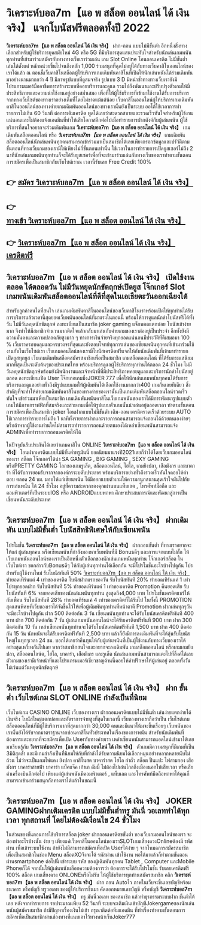 # วิเคราะห์บอล7m【แอ พ สล็อต ออนไลน์ ได้ เงิน จริง】  แจกโบนัสฟรีตลอดทั้งปี 2022

**วิเคราะห์บอล7m【แอ พ สล็อต ออนไลน์ ได้ เงิน จริง】** ฝาก-ถอน แบบไม่มีขั้นต่ำ  อีกหนึ่งสิ่งทางเลือกสำหรับผู้ใช้บริการยุคสมัยใหม่ 4G หรือ 5G ที่มีบริการสุดแสนประทับใจสำหรับนักเล่นเกมพนันทุกท่านที่เข้ามาร่วมสมัครกับทางทางเว็บเราร่วมเล่น เกม Slot Online โอนถอนเครดิต ไม่มีขั้นต่ำ เล่นได้ตั้งแต่ หลักหน่วยขึ้นไปจนถึงหลัก 1,000 ร่วมสนุกที่ฉุดไม่อยู่ได้กับทางเว็บคาสิโนออนไลน์ของเราได้แล้ว ณ ตอนนี้เว็บคาสิโนสล็อตผู้ให้บริการเกมเดิมพันคาสิโนที่เปิดให้นักเล่นพนันได้ร่วมเดิมพันมาอย่างนานมากกว่า 4 ปี มีภาพรูปแบบที่ดูสมจจริง รูปแบบ 3 D
มิหนำซ้ำทางทางเว็บเรายังมี โปรแกรมเมอร์มืออาชีพการสร้างระบบที่คอยบริการและดูแล  รวมไปถึงพัฒนาและปรับปรุงตัวเกมให้มีประสิทธิภาพและความน่าใช้งานอยู่อย่างสม่ำเสมอ เพื่อที่ให้ผู้ใช้บริการที่เข้ามาใช้งานได้รับการบริการจากทางเว็บไซต์ของทางเราอย่างเต็มที่โดยไม่ขาดแม้แต่น้อย เว็บคาสิโนออนไลน์ผู้ให้บริการเกมเดิมพันคาสิโนออนไลน์ของทางค่ายเกมเดิมพันออนไลน์ของทางเรานั้นยังเป็นระบบ ออโต้ใช้เวลาการทำรายการไม่เกิน 60 วินาที ต่อการเติมเครดิต พูดได้เลยว่าสะดวกสบายและรวดเร็วทันใจสำหรับผู้ใช้งานแน่นอนและไม่ต้องแจ้งแอดมินที่ทำให้เสียโอกาสอีกต่อไปเมื่อทำรายการฝากตังค์กับผู้เล่นพนัน
ผู้ใช้บริการที่สนใจอยากจะร่วมเดิมพันเกม **วิเคราะห์บอล7m【แอ พ สล็อต ออนไลน์ ได้ เงิน จริง】** เกมเดิมพันสล็อตออนไลน์ หรือ ***วิเคราะห์บอล7m【แอ พ สล็อต ออนไลน์ ได้ เงิน จริง】*** เกมเดิมพันสล็อตออนไลน์นักเล่นพนันทุกคนสามารถเข้าร่วมมาเป็นสมาชิกได้เลยเพียงกรอกข้อมูลและปรัวัติตามขั้นตอนที่ทางเว็บเกมของเรามีให้เพียงไม่กี่ขั้นตอนเท่านั้น ใช้เวลาในการทำรายการเปิดยูสเซอร์ไม่ถึง 2 นาทีนักเล่นเกมพนันทุกท่านก็จะได้รับยูสเซอร์เพื่อที่จะเข้ามาร่วมเล่นกับทางเว็บของเราทำตามขั้นตอนการสมัครเพื่อเป็นสมาชิกกับเว็บไซต์เราณ เวลานี้รับเลย Free Credit 100%

## 👉 [สมัคร วิเคราะห์บอล7m【แอ พ สล็อต ออนไลน์ ได้ เงิน จริง】](https://archa888.com/)
## 👉 [ทางเข้า วิเคราะห์บอล7m【แอ พ สล็อต ออนไลน์ ได้ เงิน จริง】](https://archa888.com/)
## 👉 [วิเคราะห์บอล7m【แอ พ สล็อต ออนไลน์ ได้ เงิน จริง】 เครดิตฟรี](https://archa888.com/)

## วิเคราะห์บอล7m【แอ พ สล็อต ออนไลน์ ได้ เงิน จริง】 เปิดใช้งานตลอด ได้ตลอดวัน ไม่มีวันหยุดนักขัตฤกษ์เปิดยูส โจ๊กเกอร์ Slot เกมพนันเดิมพันสล็อตออนไลน์ที่ดีที่สุดในเอเชียตะวันออกเฉียงใต้

สำหรับลูกค้าคนใดที่สนใจ เล่นเกมเดิมพันคาสิโนออนไลน์ของเว็บคาสิโนเราพร้อมเปิดให้ทุกท่านได้รับการบริการแล้วเวลานี้สุดยอดเว็บพนันออนไลน์ที่มาแรงในตอนนี้ พร้อมให้การดูแลนักล่าโบนัสฟรีได้ทั้งวัน ไม่มีวันหยุดนักขัตฤกษ์ ลงทะเบียนเป็นสมาชิก joker gaming แจ็กพอตแตกบ่อย โบนัสเข้าง่ายมาก จึงทำให้มีสมาชิกจำนวนมากติดใจแล้วกลับมาเล่นกับค่ายเกมของเราต่ออยู่เป็นประจำ อีกทั้งยังมีความมั่นคงและความปลอดภัยสูงมาก ๆ ทางการเงินจ่ายจริงทุกยอดแน่นอนมีประวัติที่ดีเสมอมา 100 % เว็บเราครอบคลุมและครบวงจรที่สุดและยังตอบโจทย์ทุกการเล่นของเซียนพนันทุกคนที่เข้ามาร่วมใช้งานกับในเว็บไซต์เรา
เว็บเกมออนไลน์ของเรามีโบนัสเครดิตฟรีแจกให้กับนักเดิมพันที่เข้ามาทำรายกเปิดยูสทุกยูส เว็บเกมเดิมพันสล็อตสมัครสมาชิกเพื่อเป็นสมาชิก เกมสล็อตออนไลน์ ที่ได้รับกระแสนิยมมากที่สุดเป็นระดับต้นๆของประเทศไทย พร้อมบริการดูแลผู้ใช้บริการทุกท่านได้ตลอด 24 ชั่วโมง ไม่มีวันหยุดนักขัตฤกษ์พร้อมยังมีพนักงานและเจ้าหน้าที่ที่มีประสิทธิภาพคอยดูแลและบริการนักล่าโบนัสอยู่ตลอด ลงทะเบียนเปิด User โจ๊กเกอเกมมิ่งJOKER 777 เพื่อให้นักเล่นเกมพนันทุกคนได้รับการบริการและดูแลอย่างทั่วถึงมีรูปแบบเกมให้ผู้เดิมพันได้เลือกใช้งานมากกว่า400 เกมกันเลยทีเดียว
สิ่งสำคัญที่จะทำให้ค่ายเกมเดิมพันคาสิโนของทางค่ายของเรานั้นเป็นเกมเดิมพันสล็อตออนไลน์รวดเร็วทันใจ เข้าร่วมมาเพื่อเป็นสมาชิก  เกมเดิมพันพนันคาสิโนเว็บเกมพนันของเราได้มีการพัฒนารูปแบบตัวเกมให้มีภาพกราฟฟิกที่สมจริงและสวยงามเพื่อให้รูปแบบตัวเกมนั้นน่าเล่นอยู่ตลอดเวลา ทำตามขั้นตอนการสมัครเพื่อเป็นสมาชิก joker โอนฝากแบบไม่มีขั้นต่ำ เติม-ถอน เครดิตรวดเร็วด้วยระบบ AUTO ใช้เวลาการทำรายการไม่ถึง 1 นาทีทั้งรายการฝากและรายการถอนสามารถแจ้งถอนได้ด้วยตนเองง่ายๆ หรือถ้าหากผู้ใช้งานท่านใดไม่สามารถทำรายการถอนด้วยตนเองได้เหล่าเซียนพนันสามารถแจ้ง ADMINเพื่อทำรายการถอนเครดิตให้ได้

ในปัจจุบันรับประกันได้เลยว่าเกมคาสิโน ONLINE **วิเคราะห์บอล7m【แอ พ สล็อต ออนไลน์ ได้ เงิน จริง】** โอนฝากเครดิตแบบไม่มีขั้นต่ำทรูมันนี่ ยอดนิยมมาแรงปี2021เลยก็ว่าได้โดยเว็บเกมออนไลน์ของเรา สล็อต โจ๊กเกอร์ได้นำ SA GAMING , BIG GAMING , SEXY GAMING หรือPRETTY GAMING โลกของเกมรูเล็ต, สล็อตออนไลน์, ไฮโล, เกมยิงปลา, เสือมังกร และบาคาร่า ที่ได้รับการยอมรับจากจากองค์กรระบดับประเทศ พร้อมบริการอย่างทั่วถึงรวดเร็วทันใจคอยให้คำตอบ ตลอด 24 ชม. มอบให้แก่เซียนพนัน ได้มีออกแบบตัวเกมให้ความสนุกสนานสุดเร้าใจมันไปกับการเล่นพนัน ได้ 24 ชั่วโมง อยู่ที่ความสะดวกของคุณผ่านบนแท็บเลต , โทรศัพท์มือถือ และคอมพิวเตอร์ที่เป็นระบบIOS หรือ ANDROIDแบบพกพา ศึกษาประสบการณ์และพัฒนาสู่การเป็นเซียนพนันระดับประเทศ

## วิเคราะห์บอล7m【แอ พ สล็อต ออนไลน์ ได้ เงิน จริง】 ฝากเดิมพัน แบบไม่มีขั้นต่ำ โบนัสสิทธิพิเศษให้กับเซียนพนัน

โปรโมชั่น **วิเคราะห์บอล7m【แอ พ สล็อต ออนไลน์ ได้ เงิน จริง】** ฝากถอนขั้นต่ำ ที่ทางเราอยากจะให้แก่  ผู้เล่นทุกคน หรือเซียนพนันที่กำลังมองหาเว็บพนันที่มี Bonusดีๆ และการแจกแบบไม่กั๊ก ให้เว็บเกมพนันออนไลน์ของเราเป็นอีกหนึ่งตัวเลือกของนักเล่นเกมพนันทุกท่าน โจ๊กเกอร์สล็อต ในเว็บไซต์เรา ขอกล่าวกับBonusดีๆ ให้กับผู้เล่นทุกท่านได้เลือกกัน จะมีโปรโมชั่นอะไรบ้างไปดูกัน
โปรสำหรับผู้ใช้งานใหม่ รับโบนัสทันที 50% [วิเคราะห์บอล7m【แอ พ สล็อต ออนไลน์ ได้ เงิน จริง】](https://archa888.com/) ทำยอดเทิร์นแค่ 4 เท่าของเครดิต
โบนัสฝากแรกของวัน รับโบนัสทันที 20% ทำยอดเทิร์นแค่ 1 เท่า
โปรทุกยอดฝาก รับโบนัสทันที 5% ทำยอดเทิร์นแค่ 1 เท่าของเครดิต
 Promotion คืนยอดเสีย รับโบนัสทันที 6% จากยอดเสียของนักเล่นพนันทุกท่าน สูงสุดถึง4,000 บาท
โปรโมชั่นเครดิตแชร์ให้กับเพื่อน รับโบนัสทันที 28% ทำยอดเทิร์นแค่ 4 เท่าของเครดิตที่ได้รับไป
ในทั้งนี้ PROMOTION สุดแสนพิศษที่เว็บของเราได้จัดขึ้นไว้ให้เพื่อผู้เดิมพันทุกท่านที่หน้าตาดี  Promotion ฝากเล่นทุกๆวัน จะมีอะไรบ้างไปดูกัน
ฝาก 500 ติดต่อกัน 3 วัน เซียนพนันทุกท่านจะได้รับโบนัสเครดิตฟรีทันที 400 บาท
ฝาก 700 ติดต่อกัน 7 วัน ผู้เล่นเกมพนันออนไลน์จะได้รับเครดิตฟรีทันที 900 บาท
ฝาก 300 ติดต่อกัน 10 วัน เหล่าเซียนพนันทุกท่านจะได้รับโบนัสเครดิตฟรีทันที 1,500 บาท
ฝาก 400 ติดต่อกัน 15 วัน นักพนันจะได้รับเครดิตฟรีทันที 2,500 บาท
แล้วก็ยังมีการลงเดิมพันที่จะได้ลุ้นรับโบนัสใหญ่ในทุกๆเวลา 24 ชม. บอกได้เลยว่าคืนทุนให้กับผู้เล่นพนันที่เป็นผู้ใช้งานกับทางเว็บของเราได้อย่างสุดเหวี่ยงกันไปเลย หากว่าสมาชิกสนใจและอยากจะลงเดิมพัน เกมสล็อตออนไลน์ หรือเกมเกมยิงปลา, สล็อออนไลน์ต, ไฮโล, บาคาร่า, เสือมังกร และรูเล็ต นักเล่นเกมพนันสามารถแตะไปที่ลิ้งค์ได้เลย ตัวเกมของเรามีเจ้าหน้าที่และโปรแกรมเมอร์เชี่ยวชาญด้านนี้คอยให้คำปรึกษาให้ผู้เล่นอยู่ ตลอดทั้งวัน ไม่เว้นแต่วันหยุดนักขัตฤกษ์

## วิเคราะห์บอล7m【แอ พ สล็อต ออนไลน์ ได้ เงิน จริง】 ฝาก ขั้นต่ำ  เว็บไซต์เกม SLOT ONLINE กำลังเป็นที่นิยม

เว็บไซต์เกม CASINO ONLINE เว็บของทางเรา ฝากถอนเครดิตแบบไม่มีขั้นต่ำ เล่นง่ายแตกง่ายได้เงินจริง โบนัสใหญ่แตกบ่อยและอัตราการจ่ายสูงที่สุดในเวลานี้ เว็บของทางเราถือว่าเป็น เว็บไซต์เกมสล็อตออนไลน์ที่มีผู้ใช้บริการมากที่สุดมากกว่า 30,000 คนและมีแนวโน้มจะขึ้นเรื่อยๆ เว็บพนันของเรานั้นยังได้รับจากมาตราฐานจากบ่อนคาสิโนทั่วประเทศในเรื่องของการพนัน สำหรับนักเดิมพันที่ต้องการและอยากที่จะสมัครเพื่อเปิด Userกับทางค่ายเรา เหล่าเซียนพนันสามารถแอดไลน์เข้ามาได้เลย
	มาเรียนรู้กับ **วิเคราะห์บอล7m【แอ พ สล็อต ออนไลน์ ได้ เงิน จริง】** ตัวเกมมีความสนุกที่มีเกมที่เป็น 3มิติสุดล้ำ และมีเกมกำลังเป็นที่นิยมให้กับที่กำลังได้รับความนิยมได้เลือกหมุนอย่างหลากหลายนับไม่ถ้วน  ไม่ว่าจะเป็นเกมไพ่แคง  ยิงปลา คาสิโนสด บาคาร่าสด ไฮโล กำถั่ว สล็อต ปั่นแปะ ไพ่สามกอง เสือมังกร บาคาร่าสายฟ้า บาคาร่า แบ็คแจ๊ค เก้าเก ดัมมี่ ไม่ต้องไปเล่นไกลถึงเมืองนอกให้เสียเวลา หรือเสียค่าเครื่องบินอีกต่อไป เพียงแค่ผู้เล่นพนันมีคอมพิวเตอร์ , แท็บเลต และโทรศัพท์มือถือพกพาได้คุณก็สามารถเข้ามาร่วมสนุกกัลทางเราได้แล้วในขณะนี้

## วิเคราะห์บอล7m【แอ พ สล็อต ออนไลน์ ได้ เงิน จริง】 JOKER GAMINGฝากเติมเครดิต แบบไม่มีขั้นต่ำทรู มันนี่ วอเลททำได้ทุกเวลา ทุกสถานที่ โดยไม่ต้องมีเงื่อนไข 24 ชั่วโมง

ในส่วนของขั้นตอนการใช้บริการสล็อต joker ฝากถอนเครดิตขขั้นต่ำ ของเว็บเกมออนไลน์ของเรา จะต้องทำอะไรบ้างนั้น ง่าย ๆ เพียงแค่เว็บคาสิโนออนไลน์ของเราSLOTเกมเสี่ยงดวงOnlineต้องมี รหัสผ่าน เพื่อเข้าระบบใช้งาน ถ้ายังไม่มีสามารถสมัครเพื่อเปิด Userได้ง่าย ๆ จากโหมดการสมัครสมาชิกเพื่อเป็นสมาชิกในช่อง Menu สล็อตXOจึงจะได้ รหัสผ่าน เข้าใช้งาน พอได้มาแล้วก็ทำตามขั้นตอนผ่านsmartphone ต่อไปนี้
เข้าระบบ รหัส  ของผู้เดิมพันทุกคน Tablet , Computer และMobile Phoneก็ได้
จากนั้นให้ผู้เล่นพนันเลือกความต้องการว่า ต้องการจะได้รับโปรโมชั่น รับเลยเครดิตฟรี 100% สล็อต เกมเสี่ยงดวง ONLONEหรือไม่รับ
ให้ผู้ใช้บริการทุกท่านสมัครสมาชิก คลิก **วิเคราะห์บอล7m【แอ พ สล็อต ออนไลน์ ได้ เงิน จริง】** ฝาก ถอน Autoไว ภาพในเว็บจะขึ้นเลขบัญชีพร้อมธนาคาร หรือบัญชี ทรูวอเลท ของผู้ให้บริการขึ้นมา
คัดลอกหมายเลขบัญชี หรือบัญชี **วิเคราะห์บอล7m【แอ พ สล็อต ออนไลน์ ได้ เงิน จริง】** ทรู มันนี่วอเลท ของสมาชิก แล้วทำธุรกรรมระบบฝาก ขั้นต่ำได้เลย
หลังจากทำรายการ รอประมาณเพียง 52 วินาที ระบบจะเติมเงินเข้าบัญชีJokergameของนักเล่นพนันผู้สมัครสมาชิก
ถ้ามีปัญหาเรื่องเงินไม่เข้า กรุณาติดต่อทีมแอดมิน ที่ทำเรื่องทำตามขั้นตอนการสมัครเพื่อเป็นสมาชิกผ่านช่องทางที่แนบเอาไว้ทางหน้าเว็บJoker777


